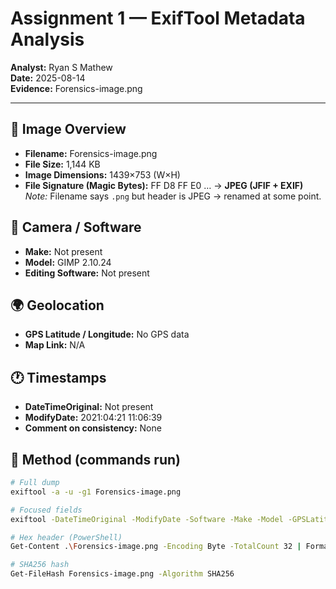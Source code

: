 # Assignment 1 — ExifTool Metadata Analysis

**Analyst:** Ryan S Mathew  
**Date:** 2025-08-14  
**Evidence:** Forensics-image.png  

---

## 🔎 Image Overview
- **Filename:** Forensics-image.png
- **File Size:** 1,144 KB
- **Image Dimensions:** 1439×753 (W×H)
- **File Signature (Magic Bytes):** FF D8 FF E0 … → **JPEG (JFIF + EXIF)**  
  *Note:* Filename says `.png` but header is JPEG → renamed at some point.

## 📸 Camera / Software
- **Make:** Not present
- **Model:** GIMP 2.10.24
- **Editing Software:** Not present

## 🌍 Geolocation
- **GPS Latitude / Longitude:** No GPS data
- **Map Link:** N/A

## 🕐 Timestamps
- **DateTimeOriginal:** Not present
- **ModifyDate:** 2021:04:21 11:06:39
- **Comment on consistency:** None

## 🧰 Method (commands run)
```bash
# Full dump
exiftool -a -u -g1 Forensics-image.png

# Focused fields
exiftool -DateTimeOriginal -ModifyDate -Software -Make -Model -GPSLatitude -GPSLongitude -GPSAltitude Forensics-image.png

# Hex header (PowerShell)
Get-Content .\Forensics-image.png -Encoding Byte -TotalCount 32 | Format-Hex

# SHA256 hash
Get-FileHash Forensics-image.png -Algorithm SHA256
